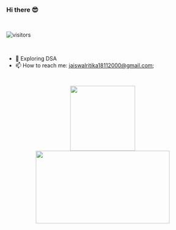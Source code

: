 ### Hi there 😎

<!--
**18-Ritika/18-Ritika** is a ✨ _special_ ✨ repository because its `README.md` (this file) appears on your GitHub profile.

Here are some ideas to get you started:

- 🔭 I’m currently working on ...
- 🌱 I’m currently learning ...
- 👯 I’m looking to collaborate on ...
- 🤔 I’m looking for help with ...
- 💬 Ask me about ...
- 📫 How to reach me: ...
- 😄 Pronouns: ...
- ⚡ Fun fact: ...
-->
<br/>

![visitors](https://visitor-badge.laobi.icu/badge?page_id=18-Ritika.18-Ritika)

<br />

- 💫 Exploring DSA 
- 📫 How to reach me: jaiswalritika18112000@gmail.com;

#
<p align="center"> 
<img src="https://github-readme-stats.vercel.app/api?username=18-Ritika&show_icons=true&title_color=000000&icon_color=bb2acf&text_color=000000&bg_color=ffa931" height=170px>

<a href="https://github.com/18-Ritika">
  <img width=350px height=190px he src="https://github-readme-stats.vercel.app/api/top-langs/?username=18-Ritika&theme=radical&hide=glsl,python"/>
</a>
</p>
